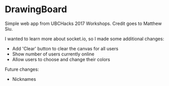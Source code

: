 # DrawingBoard 

Simple web app from UBCHacks 2017 Workshops.
Credit goes to Matthew Siu.

I wanted to learn more about socket.io, so I made some additional changes:
* Add 'Clear' button to clear the canvas for all users
* Show number of users currently online
* Allow users to choose and change their colors

Future changes:
* Nicknames
